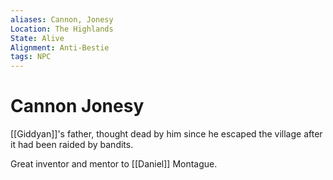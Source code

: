 ```yaml
---
aliases: Cannon, Jonesy
Location: The Highlands
State: Alive
Alignment: Anti-Bestie
tags: NPC
---
```

# Cannon Jonesy
[[Giddyan]]'s father, thought dead by him since he escaped the village after it had been raided by bandits.

Great inventor and mentor to [[Daniel]] Montague.